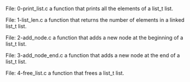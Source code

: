File: 0-print_list.c a function that prints all the elements of a list_t list.

File: 1-list_len.c a function that returns the number of elements in a linked list_t list.

File: 2-add_node.c a function that adds a new node at the beginning of a list_t list.

File: 3-add_node_end.c a function that adds a new node at the end of a list_t list.

File: 4-free_list.c a function that frees a list_t list.
